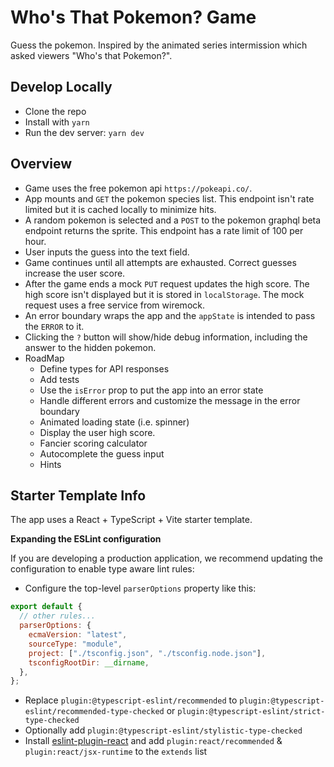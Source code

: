 # Who's That Pokemon? Game

Guess the pokemon. Inspired by the animated series intermission which asked viewers "Who's that Pokemon?".

## Develop Locally

- Clone the repo
- Install with `yarn`
- Run the dev server: `yarn dev`

## Overview

- Game uses the free pokemon api `https://pokeapi.co/`.
- App mounts and `GET` the pokemon species list. This endpoint isn't rate limited but it is cached locally to minimize hits.
- A random pokemon is selected and a `POST` to the pokemon graphql beta endpoint returns the sprite. This endpoint has a rate limit of 100 per hour.
- User inputs the guess into the text field.
- Game continues until all attempts are exhausted. Correct guesses increase the user score.
- After the game ends a mock `PUT` request updates the high score. The high score isn't displayed but it is stored in `localStorage`. The mock request uses a free service from wiremock.
- An error boundary wraps the app and the `appState` is intended to pass the `ERROR` to it.
- Clicking the `?` button will show/hide debug information, including the answer to the hidden pokemon.
- RoadMap
  - Define types for API responses
  - Add tests
  - Use the `isError` prop to put the app into an error state
  - Handle different errors and customize the message in the error boundary
  - Animated loading state (i.e. spinner)
  - Display the user high score.
  - Fancier scoring calculator
  - Autocomplete the guess input
  - Hints

## Starter Template Info

The app uses a React + TypeScript + Vite starter template.

**Expanding the ESLint configuration**

If you are developing a production application, we recommend updating the configuration to enable type aware lint rules:

- Configure the top-level `parserOptions` property like this:

```js
export default {
  // other rules...
  parserOptions: {
    ecmaVersion: "latest",
    sourceType: "module",
    project: ["./tsconfig.json", "./tsconfig.node.json"],
    tsconfigRootDir: __dirname,
  },
};
```

- Replace `plugin:@typescript-eslint/recommended` to `plugin:@typescript-eslint/recommended-type-checked` or `plugin:@typescript-eslint/strict-type-checked`
- Optionally add `plugin:@typescript-eslint/stylistic-type-checked`
- Install [eslint-plugin-react](https://github.com/jsx-eslint/eslint-plugin-react) and add `plugin:react/recommended` & `plugin:react/jsx-runtime` to the `extends` list
